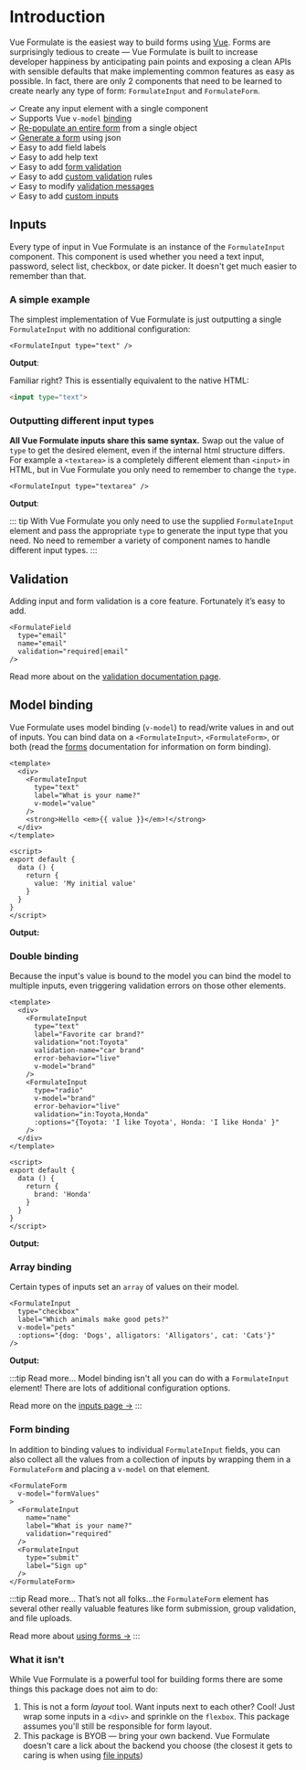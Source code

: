 # Introduction

Vue Formulate is the easiest way to build forms using [Vue](https://vuejs.org/).
Forms are surprisingly tedious to create — Vue Formulate is built to increase
developer happiness by anticipating pain points and exposing a clean APIs with
sensible defaults that make implementing common features as easy as possible.
In fact, there are only 2 components that need to be learned to create nearly
any type of form: `FormulateInput` and `FormulateForm`.

✓ Create any input element with a single component<br>
✓ Supports Vue `v-model` [binding](#model-binding)<br>
✓ [Re-populate an entire form](/guide/forms/#setting-initial-values) from a single object<br>
✓ [Generate a form](/guide/forms/#generating-forms) using json<br>
✓ Easy to add field labels<br>
✓ Easy to add help text<br>
✓ Easy to add [form validation](/guide/validation)<br>
✓ Easy to add [custom validation](/guide/validation/#custom-validation-rules) rules<br>
✓ Easy to modify [validation messages](/guide/validation/#customize-validation-messages)<br>
✓ Easy to add [custom inputs](/guide/custom-inputs)

## Inputs
Every type of input in Vue Formulate is an instance of the `FormulateInput`
component. This component is used whether you need a text input, password,
select list, checkbox, or date picker. It doesn't get much easier
to remember than that.

### A simple example
The simplest implementation of Vue Formulate is just outputting a
single `FormulateInput` with no additional configuration:

```vue
<FormulateInput type="text" />
```
**Output**:

<demo-1-inputs />

Familiar right? This is essentially equivalent to the native HTML:

```html
<input type="text">
```

### Outputting different input types
**All Vue Formulate inputs share this same syntax.** Swap out the value of `type`
to get the desired element, even if the internal html structure differs. For example
a `<textarea>` is a completely different element than `<input>` in HTML, but in
Vue Formulate you only need to remember to change the `type`.

```vue
<FormulateInput type="textarea" />
```

**Output**:

<demo-2-inputs />

::: tip
With Vue Formulate you only need to use the supplied `FormulateInput` element and
pass the appropriate `type` to generate the input type that you need. No need to
remember a variety of component names to handle different input types.
:::

## Validation

Adding input and form validation is a core feature. Fortunately it’s easy to add.

```vue
<FormulateField
  type="email"
  name="email"
  validation="required|email"
/>
```

Read more about on the [validation documentation page](/guide/validation).

## Model binding

Vue Formulate uses model binding (`v-model`) to read/write values in and out of
inputs. You can bind data on a `<FormulateInput>`, `<FormulateForm>`, or both (read
the [forms](#forms) documentation for information on form binding).


```vue
<template>
  <div>
    <FormulateInput
      type="text"
      label="What is your name?"
      v-model="value"
    />
    <strong>Hello <em>{{ value }}</em>!</strong>
  </div>
</template>

<script>
export default {
  data () {
    return {
      value: 'My initial value'
    }
  }
}
</script>
```

**Output:**

<demo-1-binding />

### Double binding

Because the input's value is bound to the model you can bind the
model to multiple inputs, even triggering validation errors on those other
elements.

```vue
<template>
  <div>
    <FormulateInput
      type="text"
      label="Favorite car brand?"
      validation="not:Toyota"
      validation-name="car brand"
      error-behavior="live"
      v-model="brand"
    />
    <FormulateInput
      type="radio"
      v-model="brand"
      error-behavior="live"
      validation="in:Toyota,Honda"
      :options="{Toyota: 'I like Toyota', Honda: 'I like Honda' }"
    />
  </div>
</template>

<script>
export default {
  data () {
    return {
      brand: 'Honda'
    }
  }
}
</script>
```
**Output:**
<demo-2-binding />

### Array binding

Certain types of inputs set an `array` of values on their model.

```vue
<FormulateInput
  type="checkbox"
  label="Which animals make good pets?"
  v-model="pets"
  :options="{dog: 'Dogs', alligators: 'Alligators', cat: 'Cats'}"
/>
```
**Output:**


<demo-3-binding />


:::tip Read more...
Model binding isn't all you can do with a `FormulateInput` element! There are
lots of additional configuration options.

Read more on the [inputs page →](/guide/inputs)
:::

### Form binding

In addition to binding values to individual `FormulateInput` fields, you can
also collect all the values from a collection of inputs by wrapping them in
a `FormulateForm` and placing a `v-model` on that element.


```vue
<FormulateForm
  v-model="formValues"
>
  <FormulateInput
    name="name"
    label="What is your name?"
    validation="required"
  />
  <FormulateInput
    type="submit"
    label="Sign up"
  />
</FormulateForm>
```

<demo-form />

:::tip Read more...
That’s not all folks...the `FormulateForm` element has several other really
valuable features like form submission, group validation, and file uploads.

Read more about [using forms →](/guide/forms)
:::


### What it isn’t

While Vue Formulate is a powerful tool for building forms there are some things
this package does not aim to do:

  1. This is not a form _layout_ tool. Want inputs next to each other? Cool!
    Just wrap some inputs in a `<div>` and sprinkle on the `flexbox`. This
    package assumes you'll still be responsible for form layout.
  2. This package is BYOB — bring your own backend. Vue Formulate doesn't care
    a lick about the backend you choose (the closest it gets to caring is when
    using [file inputs](/guide/inputs/file))
